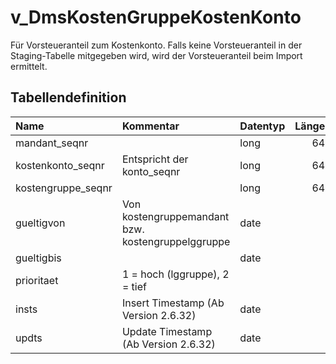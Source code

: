 # v_DmsKostenGruppeKostenKonto

Für Vorsteueranteil zum Kostenkonto. Falls keine Vorsteueranteil in der Staging-Tabelle mitgegeben wird, wird der Vorsteueranteil beim Import ermittelt.

## Tabellendefinition

| Name               | Kommentar                                         | Datentyp | Länge | Nullable |
| :----------------- | :------------------------------------------------ | :------- | ----: | :------: |
| mandant_seqnr      |                                                   | long     |    64 |    N     |
| kostenkonto_seqnr  | Entspricht der konto_seqnr                        | long     |    64 |    N     |
| kostengruppe_seqnr |                                                   | long     |    64 |    J     |
| gueltigvon         | Von kostengruppemandant bzw. kostengruppelggruppe | date     |       |    N     |
| gueltigbis         |                                                   | date     |       |    J     |
| prioritaet         | 1 = hoch (lggruppe), 2 = tief                     |          |       |          |
| insts              | Insert Timestamp (Ab Version 2.6.32)              | date     |       |    N     |
| updts              | Update Timestamp (Ab Version 2.6.32)              | date     |       |    N     |
